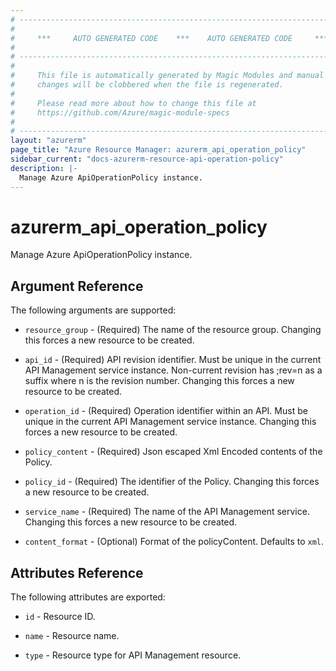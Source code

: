 ```yaml
---
# ----------------------------------------------------------------------------
#
#     ***     AUTO GENERATED CODE    ***    AUTO GENERATED CODE     ***
#
# ----------------------------------------------------------------------------
#
#     This file is automatically generated by Magic Modules and manual
#     changes will be clobbered when the file is regenerated.
#
#     Please read more about how to change this file at
#     https://github.com/Azure/magic-module-specs
#
# ----------------------------------------------------------------------------
layout: "azurerm"
page_title: "Azure Resource Manager: azurerm_api_operation_policy"
sidebar_current: "docs-azurerm-resource-api-operation-policy"
description: |-
  Manage Azure ApiOperationPolicy instance.
---
```


# azurerm_api_operation_policy

Manage Azure ApiOperationPolicy instance.


## Argument Reference

The following arguments are supported:

* `resource_group` - (Required) The name of the resource group. Changing this forces a new resource to be created.

* `api_id` - (Required) API revision identifier. Must be unique in the current API Management service instance. Non-current revision has ;rev=n as a suffix where n is the revision number. Changing this forces a new resource to be created.

* `operation_id` - (Required) Operation identifier within an API. Must be unique in the current API Management service instance. Changing this forces a new resource to be created.

* `policy_content` - (Required) Json escaped Xml Encoded contents of the Policy.

* `policy_id` - (Required) The identifier of the Policy. Changing this forces a new resource to be created.

* `service_name` - (Required) The name of the API Management service. Changing this forces a new resource to be created.

* `content_format` - (Optional) Format of the policyContent. Defaults to `xml`.

## Attributes Reference

The following attributes are exported:

* `id` - Resource ID.

* `name` - Resource name.

* `type` - Resource type for API Management resource.
